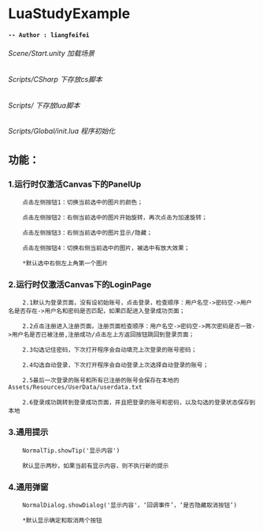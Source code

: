 # LuaStudyExample

#### `-- Author : liangfeifei`

###### Scene/Start.unity 加载场景

###### Scripts/CSharp 下存放cs脚本

###### Scripts/ 下存放lua脚本

###### Scripts/Global/init.lua 程序初始化

## 功能：

### 1.运行时仅激活Canvas下的PanelUp

        点击左侧按钮1：切换当前选中的图片的颜色；
        
        点击左侧按钮2：右侧当前选中的图片开始旋转，再次点击为加速旋转；
        
        点击左侧按钮3：右侧当前选中的图片显示/隐藏；
        
        点击左侧按钮4：切换右侧当前选中的图片，被选中有放大效果；
        
        *默认选中右侧左上角第一个图片

### 2.运行时仅激活Canvas下的LoginPage

        2.1默认为登录页面，没有设初始账号，点击登录，检查顺序：用户名空->密码空->用户名是否存在->用户名和密码是否匹配，如果匹配进入登录成功页面；

        2.2点击注册进入注册页面，注册页面检查顺序：用户名空->密码空->两次密码是否一致->用户名是否已被注册,注册成功/点击左上方返回按钮跳回到登录页面；

        2.3勾选记住密码，下次打开程序会自动填充上次登录的账号密码；

        2.4勾选自动登录，下次打开程序会自动登录上次选择自动登录的账号；

        2.5最后一次登录的账号和所有已注册的账号会保存在本地的Assets/Resources/UserData/userdata.txt

        2.6登录成功跳转到登录成功页面，并且把登录的账号和密码，以及勾选的登录状态保存到本地

### 3.通用提示

        NormalTip.showTip('显示内容')
        
        默认显示两秒，如果当前有显示内容，则不执行新的提示

### 4.通用弹窗
        
        NormalDialog.showDialog('显示内容'，‘回调事件’，‘是否隐藏取消按钮’)
        
        *默认显示确定和取消两个按钮
    





